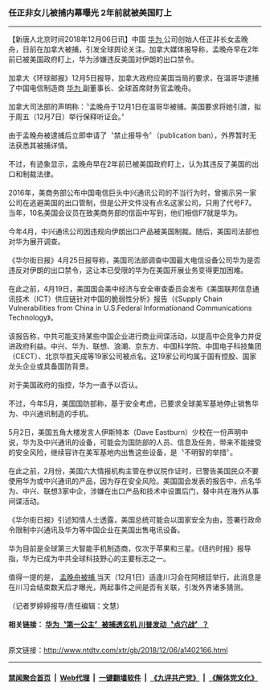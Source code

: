 ### 任正非女儿被捕内幕曝光 2年前就被美国盯上
------------------------

<div class="wysiwyg">
 【新唐人北京时间2018年12月06日讯】中国
 <a href="http://www.ntdtv.com/xtr/gb/articlelistbytag_华为.html" target="_blank">
  华为
 </a>
 公司创始人任正非长女孟晚舟，日前在加拿大被捕，引发全球舆论关注。加拿大媒体报导称，孟晚舟早在2年前已被美国政府盯上，华为涉嫌违反美国对伊朗的出口禁令。
 <br/>
 <br/>
 加拿大《环球邮报》12月5日报导，加拿大政府应美国当局的要求，在温哥华逮捕了中国电信制造商
 <a href="http://www.ntdtv.com/xtr/gb/articlelistbytag_华为.html" target="_blank">
  华为
 </a>
 副董事长、全球首席财务官孟晚舟。
 <br/>
 <br/>
 加拿大司法部的声明称：〝孟晚舟于12月1日在温哥华被捕。美国要求将她引渡，拟于周五（12月7日）举行保释听证会。〞
 <br/>
 <br/>
 由于孟晚舟被逮捕后立即申请了〝禁止报导令〞（publication ban），外界暂时无法获悉其被捕详情。
 <br/>
 <br/>
 不过，有迹象显示，孟晚舟早在2年前已被美国政府盯上，认为其违反了美国的出口和制裁法律。
 <br/>
 <br/>
 2016年，美商务部公布中国电信巨头中兴通讯公司的不当行为时，曾揭示另一家公司在逃避美国的出口管制，但是公开文件没有点名这家公司，只用了代号F7。当年，10名美国会议员在致美商务部的信函中写到，他们相信F7就是华为。
 <br/>
 <br/>
 今年4月，中兴通讯公司因违规向伊朗出口产品被美国制裁。随后，美国司法部也对华为展开调查。
 <br/>
 <br/>
 《华尔街日报》4月25日报导称，美国司法部调查中国最大电信设备公司华为是否违反对伊朗的出口禁令，这让本已受限的华为在美国开展业务变得更加困难。
 <br/>
 <br/>
 在此之前，4月19日，美国国会美中经济与安全审查委员会发布《美国联邦信息通讯技术（ICT）供应链针对中国的脆弱性分析》报告（《Supply Chain Vulnerabilities from China in U.S.Federal Informationand Communications Technology》。
 <br/>
 <br/>
 该报告称，中共可能支持某些中国企业进行商业间谍活动，以提高中企竞争力并促进政府利益。中兴、华为、联想、浪潮、京东方、中国科学院、中国电子科技集团（CECT）、北京华胜天成等19家公司被点名。这19家公司均属于国有控股、国家龙头企业或具备国防背景。
 <br/>
 <br/>
 对于美国政府的指控，华为一直予以否认。
 <br/>
 <br/>
 不过，今年5月，美国国防部称，基于安全考虑，已要求全球美军基地停止销售华为、中兴通讯制造的手机。
 <br/>
 <br/>
 5月2日，美国五角大楼发言人伊斯特本（Dave Eastburn）少校在一份声明中说，华为及中兴通讯的设备，可能会为国防部的人员、信息及任务，带来不能接受的安全风险，继续容许在美军基地内出售这些设备，是〝不明智的举措〞。
 <br/>
 <br/>
 在此之前，2月份，美国六大情报机构主管在参议院作证时，已警告美国民众不要使用华为或中兴通讯的产品，因为存在安全风险。美国国会发表的报告中，点名华为、中兴、联想3家中企，涉嫌在出口产品和技术中设置后门，替中共在海外从事间谍活动。
 <br/>
 <br/>
 《华尔街日报》引述知情人士透露，美国总统可能会以国家安全为由，签署行政命令限制中兴通讯及华为等中国企业在美国出售电讯设备。
 <br/>
 <br/>
 华为目前是全球第三大智能手机制造商，仅次于苹果和三星。《纽约时报》报导指，华为已成为中共全球科技野心的主要标志之一。
 <br/>
 <br/>
 值得一提的是，
 <a href="http://www.ntdtv.com/xtr/gb/articlelistbytag_孟晚舟被捕.html" target="_blank">
  孟晚舟被捕
 </a>
 当天（12月1日）适逢川习会在阿根廷举行，此消息是在川习会结束数天后才曝光，两起事件之间是否有关联，引发外界诸多猜测。
 <br/>
 <br/>
 （记者罗婷婷报导/责任编辑：文慧）
 <br/>
 <br/>
 <b>
  相关链接：
  <a href="http://www.ntdtv.com/xtr/b5/2018/12/06/a1402208.html">
   华为〝第一公主〞被捕透玄机 川普发动〝点穴战〞？
  </a>
 </b>
</div>

<br/>原文链接：http://www.ntdtv.com/xtr/gb/2018/12/06/a1402166.html


------------------------
#### [禁闻聚合首页](https://github.com/gfw-breaker/banned-news/blob/master/README.md) &nbsp;|&nbsp; [Web代理](https://github.com/gfw-breaker/open-proxy/blob/master/README.md) &nbsp;|&nbsp; [一键翻墙软件](https://github.com/gfw-breaker/nogfw/blob/master/README.md) &nbsp;|&nbsp; [《九评共产党》](https://github.com/gfw-breaker/9ping.md/blob/master/README.md#九评之一评共产党是什么) &nbsp;|&nbsp; [《解体党文化》](https://github.com/gfw-breaker/jtdwh.md/blob/master/README.md#绪论)